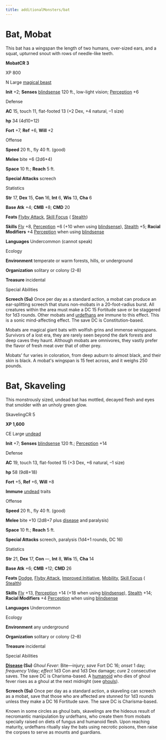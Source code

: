 ```yaml
---
title: additionalMonsters/bat
---
```

# Bat, Mobat 

This bat has a wingspan the length of two humans, over-sized ears, and a squat, upturned snout with rows of needle-like teeth.

**MobatCR 3**

XP 800

N Large [magical beast](monsters/creatureTypes.md#_magical-beast)

**Init** +2; **Senses** [blindsense](monsters/universalMonsterRules.md#_blindsense) 120 ft., low-light vision; [Perception](additionalMonsters/../skills/perception.md#_perception) +6

Defense

**AC** 15, touch 11, flat-footed 13 (+2 Dex, +4 natural, –1 size)

**hp** 34 (4d10+12)

**Fort** +7, **Ref** +6, **Will** +2

Offense

**Speed** 20 ft., fly 40 ft. (good)

**Melee** bite +6 (2d6+4)

**Space** 10 ft.; **Reach** 5 ft.

**Special Attacks** screech

Statistics

**Str** 17, **Dex** 15, **Con** 16, **Int** 6, **Wis** 13, **Cha** 6

**Base Atk** +4; **CMB** +8; **CMD** 20

**Feats** [Flyby Attack](additionalMonsters/../monsters/monsterFeats.md#_flyby-attack), [Skill Focus](additionalMonsters/../feats.md#_skill-focus) ( [Stealth](additionalMonsters/../skills/stealth.md#_stealth))

**Skills** [Fly](additionalMonsters/../skills/fly.md#_fly) +8, [Perception](additionalMonsters/../skills/perception.md#_perception) +6 (+10 when using [blindsense](monsters/universalMonsterRules.md#_blindsense)), [Stealth](additionalMonsters/../skills/stealth.md#_stealth) +5; **Racial Modifiers** +4 [Perception](additionalMonsters/../skills/perception.md#_perception) when using [blindsense](monsters/universalMonsterRules.md#_blindsense)

**Languages** Undercommon (cannot speak)

Ecology

**Environment** temperate or warm forests, hills, or underground

**Organization** solitary or colony (2–8)

**Treasure** incidental

Special Abilities

**Screech (Su)** Once per day as a standard action, a mobat can produce an ear-splitting screech that stuns non-mobats in a 20-foot-radius burst. All creatures within the area must make a DC 15 Fortitude save or be staggered for 1d3 rounds. Other mobats and [urdefhans](additionalMonsters/urdefhan.md) are immune to this effect. This is a sonic mind-affecting effect. The save DC is Constitution-based.

Mobats are magical giant bats with wolfish grins and immense wingspans. Survivors of a lost era, they are rarely seen beyond the dark forests and deep caves they haunt. Although mobats are omnivores, they vastly prefer the flavor of fresh meat over that of other prey.

Mobats' fur varies in coloration, from deep auburn to almost black, and their skin is black. A mobat's wingspan is 15 feet across, and it weighs 250 pounds.

# Bat, Skaveling

This monstrously sized, undead bat has mottled, decayed flesh and eyes that smolder with an unholy green glow.

SkavelingCR 5

**XP 1,600**

CE Large [undead](monsters/creatureTypes.md#_undead)

**Init** +7; **Senses** [blindsense](monsters/universalMonsterRules.md#_blindsense) 120 ft.; [Perception](additionalMonsters/../skills/perception.md#_perception) +14

Defense

**AC** 19, touch 13, flat-footed 15 (+3 Dex, +6 natural, –1 size)

**hp** 58 (9d8+18)

**Fort** +5, **Ref** +6, **Will** +8

**Immune** [undead](monsters/creatureTypes.md#_undead) traits

Offense

**Speed** 20 ft., fly 40 ft. (good)

**Melee** bite +10 (2d8+7 plus [disease](monsters/universalMonsterRules.md#_disease-(ex-or-su)) and paralysis)

**Space** 10 ft.; **Reach** 5 ft.

**Special Attacks** screech, paralysis (1d4+1 rounds, DC 16)

Statistics

**Str** 21, **Dex** 17, **Con** —, **Int** 8, **Wis** 15, **Cha** 14

**Base Atk** +6; **CMB** +12; **CMD** 26

**Feats** [Dodge](additionalMonsters/../feats.md#_dodge), [Flyby Attack](additionalMonsters/../monsters/monsterFeats.md#_flyby-attack), [Improved Initiative](additionalMonsters/../feats.md#_improved-initiative), [Mobility](additionalMonsters/../feats.md#_mobility), [Skill Focus](additionalMonsters/../feats.md#_skill-focus) ( [Stealth](additionalMonsters/../skills/stealth.md#_stealth))

**Skills** [Fly](additionalMonsters/../skills/fly.md#_fly) +13, [Perception](additionalMonsters/../skills/perception.md#_perception) +14 (+18 when using [blindsense](monsters/universalMonsterRules.md#_blindsense)), [Stealth](additionalMonsters/../skills/stealth.md#_stealth) +14; **Racial Modifiers** +4 [Perception](additionalMonsters/../skills/perception.md#_perception) when using [blindsense](monsters/universalMonsterRules.md#_blindsense)

**Languages** Undercommon

Ecology

**Environment** any underground

**Organization** solitary or colony (2–8)

**Treasure** incidental

Special Abilities

**[Disease](monsters/universalMonsterRules.md#_disease-(ex-or-su)) (Su)** _Ghoul Fever_: Bite—injury; _save_ Fort DC 16; _onset_ 1 day; _frequency_ 1/day; _effect_ 1d3 Con and 1d3 Dex damage; _cure_ 2 consecutive saves. The save DC is Charisma-based. A [humanoid](monsters/creatureTypes.md#_humanoid) who dies of ghoul fever rises as a ghoul at the next midnight (see [ghouls](additionalMonsters/../monsters/ghoul.md#_ghoul)).

**Screech (Su)** Once per day as a standard action, a skaveling can screech as a mobat, save that those who are affected are stunned for 1d3 rounds unless they make a DC 16 Fortitude save. The save DC is Charisma-based.

Known in some circles as ghoul bats, skavelings are the hideous result of necromantic manipulation by urdefhans, who create them from mobats specially raised on diets of fungus and humanoid flesh. Upon reaching maturity, urdefhans ritually slay the bats using necrotic poisons, then raise the corpses to serve as mounts and guardians.

